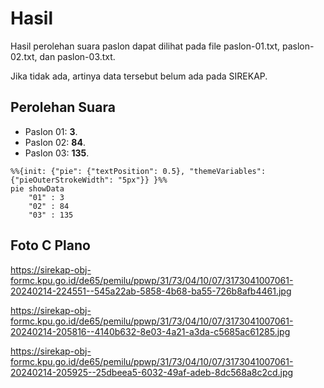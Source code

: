 # Hasil

Hasil perolehan suara paslon dapat dilihat pada file paslon-01.txt, paslon-02.txt, dan paslon-03.txt.

Jika tidak ada, artinya data tersebut belum ada pada SIREKAP.

## Perolehan Suara

 * Paslon 01: **3**.
 * Paslon 02: **84**.
 * Paslon 03: **135**.

```mermaid
%%{init: {"pie": {"textPosition": 0.5}, "themeVariables": {"pieOuterStrokeWidth": "5px"}} }%%
pie showData
    "01" : 3
    "02" : 84
    "03" : 135
```
## Foto C Plano

https://sirekap-obj-formc.kpu.go.id/de65/pemilu/ppwp/31/73/04/10/07/3173041007061-20240214-224551--545a22ab-5858-4b68-ba55-726b8afb4461.jpg

https://sirekap-obj-formc.kpu.go.id/de65/pemilu/ppwp/31/73/04/10/07/3173041007061-20240214-205816--4140b632-8e03-4a21-a3da-c5685ac61285.jpg

https://sirekap-obj-formc.kpu.go.id/de65/pemilu/ppwp/31/73/04/10/07/3173041007061-20240214-205925--25dbeea5-6032-49af-adeb-8dc568a8c2cd.jpg
